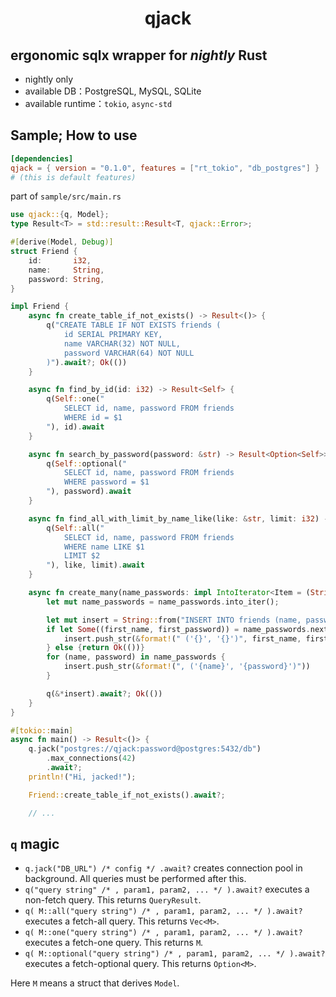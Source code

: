 <h1 align="center">
    qjack
</h1>

## ergonomic sqlx wrapper for *nightly* Rust
- nightly only
- available DB：PostgreSQL, MySQL, SQLite
- available runtime：`tokio`, `async-std`

## Sample; How to use
```toml
[dependencies]
qjack = { version = "0.1.0", features = ["rt_tokio", "db_postgres"] }
# (this is default features)
```
part of `sample/src/main.rs`
```rust
use qjack::{q, Model};
type Result<T> = std::result::Result<T, qjack::Error>;

#[derive(Model, Debug)]
struct Friend {
    id:       i32,
    name:     String,
    password: String,
}

impl Friend {
    async fn create_table_if_not_exists() -> Result<()> {
        q("CREATE TABLE IF NOT EXISTS friends (
            id SERIAL PRIMARY KEY,
            name VARCHAR(32) NOT NULL,
            password VARCHAR(64) NOT NULL
        )").await?; Ok(())
    }

    async fn find_by_id(id: i32) -> Result<Self> {
        q(Self::one("
            SELECT id, name, password FROM friends
            WHERE id = $1
        "), id).await
    }

    async fn search_by_password(password: &str) -> Result<Option<Self>> {
        q(Self::optional("
            SELECT id, name, password FROM friends
            WHERE password = $1
        "), password).await
    }

    async fn find_all_with_limit_by_name_like(like: &str, limit: i32) -> Result<Vec<Friend>> {
        q(Self::all("
            SELECT id, name, password FROM friends
            WHERE name LIKE $1
            LIMIT $2
        "), like, limit).await
    }

    async fn create_many(name_passwords: impl IntoIterator<Item = (String, String)>) -> Result<()> {
        let mut name_passwords = name_passwords.into_iter();

        let mut insert = String::from("INSERT INTO friends (name, password) VALUES");
        if let Some((first_name, first_password)) = name_passwords.next() {
            insert.push_str(&format!(" ('{}', '{}')", first_name, first_password))
        } else {return Ok(())}
        for (name, password) in name_passwords {
            insert.push_str(&format!(", ('{name}', '{password}')"))
        }

        q(&*insert).await?; Ok(())
    }
}

#[tokio::main]
async fn main() -> Result<()> {
    q.jack("postgres://qjack:password@postgres:5432/db")
        .max_connections(42)
        .await?;
    println!("Hi, jacked!");

    Friend::create_table_if_not_exists().await?;

    // ...
```

## `q` magic

- `q.jack("DB_URL") /* config */ .await?` creates connection pool in background. All queries must be performed after this.
- `q("query string" /* , param1, param2, ... */ ).await?` executes a non-fetch query. This returns `QueryResult`.
- `q( M::all("query string") /* , param1, param2, ... */ ).await?` executes a fetch-all query. This returns `Vec<M>`.
- `q( M::one("query string") /* , param1, param2, ... */ ).await?` executes a fetch-one query. This returns `M`.
- `q( M::optional("query string") /* , param1, param2, ... */ ).await?` executes a fetch-optional query. This returns `Option<M>`.

Here `M` means a struct that derives `Model`.
